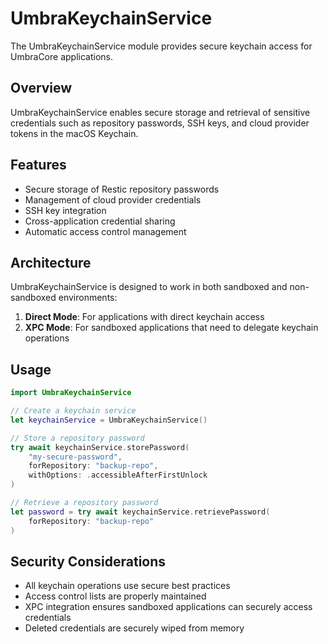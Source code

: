 # UmbraKeychainService

The UmbraKeychainService module provides secure keychain access for UmbraCore applications.

## Overview

UmbraKeychainService enables secure storage and retrieval of sensitive credentials such as repository passwords, SSH keys, and cloud provider tokens in the macOS Keychain.

## Features

- Secure storage of Restic repository passwords
- Management of cloud provider credentials
- SSH key integration
- Cross-application credential sharing
- Automatic access control management

## Architecture

UmbraKeychainService is designed to work in both sandboxed and non-sandboxed environments:

1. **Direct Mode**: For applications with direct keychain access
2. **XPC Mode**: For sandboxed applications that need to delegate keychain operations

## Usage

```swift
import UmbraKeychainService

// Create a keychain service
let keychainService = UmbraKeychainService()

// Store a repository password
try await keychainService.storePassword(
    "my-secure-password",
    forRepository: "backup-repo",
    withOptions: .accessibleAfterFirstUnlock
)

// Retrieve a repository password
let password = try await keychainService.retrievePassword(
    forRepository: "backup-repo"
)
```

## Security Considerations

- All keychain operations use secure best practices
- Access control lists are properly maintained
- XPC integration ensures sandboxed applications can securely access credentials
- Deleted credentials are securely wiped from memory
